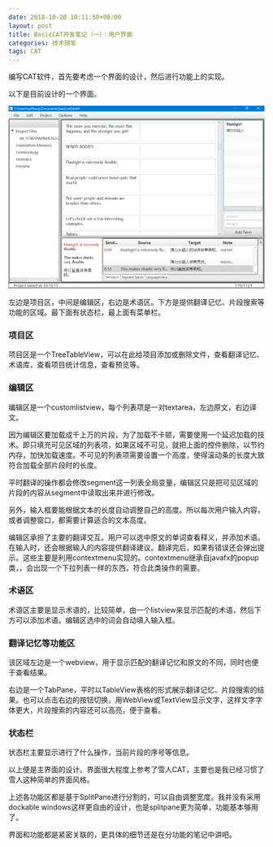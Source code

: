 ```yaml
---
date: 2018-10-20 10:11:50+08:00
layout: post
title: BasicCAT开发笔记（一）：用户界面
categories: 技术随笔
tags: CAT
---
```


编写CAT软件，首先要考虑一个界面的设计，然后进行功能上的实现。

以下是目前设计的一个界面。

![](/album/basiccat/main.png)

左边是项目区，中间是编辑区，右边是术语区。下方是提供翻译记忆、片段搜索等功能的区域。最下面有状态栏，最上面有菜单栏。

### 项目区

项目区是一个TreeTableView，可以在此给项目添加或删除文件，查看翻译记忆、术语库，查看项目统计信息，查看预览等。

### 编辑区

编辑区是一个customlistview，每个列表项是一对textarea，左边原文，右边译文。

因为编辑区要加载成千上万的片段，为了加载不卡顿，需要使用一个延迟加载的技术。即只填充可见区域的列表项，如果区域不可见，就把上面的控件删除，以节约内存，加快加载速度。不可见的列表项需要设置一个高度，使得滚动条的长度大致符合加载全部片段时的长度。

平时翻译的操作都会修改segment这一列表全局变量，编辑区只是把可见区域的片段的内容从segment中读取出来并进行修改。

另外，输入框要能根据文本的长度自动调整自己的高度。所以每次用户输入内容，或者调整窗口，都需要计算适合的文本高度。

编辑区承担了主要的翻译交互。用户可以选中原文的单词查看释义，并添加术语。在输入时，还会根据输入的内容提供翻译建议。翻译完后，如果有错误还会弹出提示。这些主要是利用contextmenu实现的。contextmenu继承自javafx的popup类，，会出现一个下拉列表一样的东西，符合此类操作的需要。

### 术语区

术语区主要是显示术语的，比较简单，由一个listview来显示匹配的术语，然后下方可以添加术语。编辑区选中的词会自动填入输入框。

### 翻译记忆等功能区

该区域左边是一个webview，用于显示匹配的翻译记忆和原文的不同，同时也便于查看结果。

右边是一个TabPane，平时以TableView表格的形式展示翻译记忆、片段搜索的结果。也可以点击右边的按钮切换，用WebView或TextView显示文字，这样文字字体更大，片段搜索的内容还可以高亮，便于查看。

### 状态栏

状态栏主要显示进行了什么操作，当前片段的序号等信息。

以上便是主界面的设计。界面很大程度上参考了雪人CAT，主要也是我已经习惯了雪人这种简单的界面风格。

上述各功能区都是基于SplitPane进行分割的，可以自由调整宽度。我并没有采用dockable windows这样更自由的设计，也是splitpane更为简单，功能基本够用了。

界面和功能都是紧密关联的，更具体的细节还是在分功能的笔记中讲吧。





